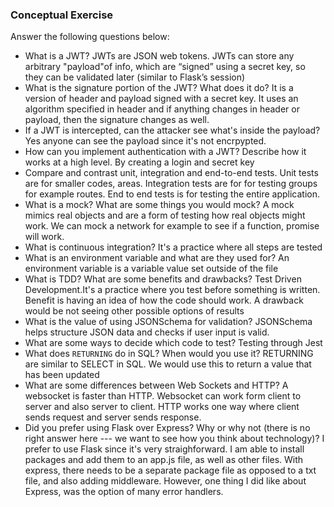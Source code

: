 ### Conceptual Exercise

Answer the following questions below:

- What is a JWT?
    JWTs are JSON web tokens. JWTs can store any arbitrary "payload"of info, which are “signed” using a secret key, so they can be validated later (similar to Flask’s session)
- What is the signature portion of the JWT?  What does it do?
    It is a version of header and payload signed with a secret key. It uses an algorithm specified in header and if anything changes in header or payload, then the signature changes as well. 
- If a JWT is intercepted, can the attacker see what's inside the payload? 
    Yes anyone can see the payload since it's not encrpypted. 
- How can you implement authentication with a JWT?  Describe how it works at a high level.
    By creating a login and secret key
- Compare and contrast unit, integration and end-to-end tests.
    Unit tests are for smaller codes, areas. Integration tests are for for testing groups for example routes. End to end tests is for testing the entire application.
- What is a mock? What are some things you would mock?
    A mock mimics real objects and are a form of testing how real objects might work. We can mock a network for example to see if  a function, promise will work.
- What is continuous integration?
    It's a practice where all steps are tested
- What is an environment variable and what are they used for?
    An environment variable is a variable value set outside of the file
- What is TDD? What are some benefits and drawbacks?
    Test Driven Development.It's a practice where you test before something is written. Benefit is having an idea of how the code should work. A drawback would be not seeing other possible options of results
- What is the value of using JSONSchema for validation?
    JSONSchema helps structure JSON data and checks if user input is valid.
- What are some ways to decide which code to test?
    Testing through Jest
- What does `RETURNING` do in SQL? When would you use it?
    RETURNING are similar to SELECT in SQL. We would use this to return a value that has been updated
- What are some differences between Web Sockets and HTTP?
    A websocket is faster than HTTP. Websocket can work form client to server and also server to client. HTTP works one way where client sends request and server sends response.
- Did you prefer using Flask over Express? Why or why not (there is no right
  answer here --- we want to see how you think about technology)?
    I prefer to use Flask since it's very straighforward. I am able to install packages and add them to an app.js file, as well as other files. With express, there needs to be a separate package file as opposed to a txt file, and also adding middleware. However, one thing I did like about Express, was the option of many error handlers.
